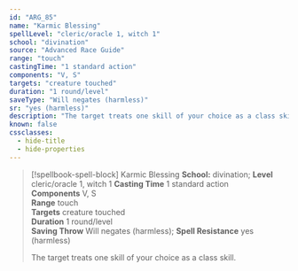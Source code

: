 ```yaml
---
id: "ARG_85"
name: "Karmic Blessing"
spellLevel: "cleric/oracle 1, witch 1"
school: "divination"
source: "Advanced Race Guide"
range: "touch"
castingTime: "1 standard action"
components: "V, S"
targets: "creature touched"
duration: "1 round/level"
saveType: "Will negates (harmless)"
sr: "yes (harmless)"
description: "The target treats one skill of your choice as a class skill."
known: false
cssclasses:
  - hide-title
  - hide-properties
---
```


> [!spellbook-spell-block] Karmic Blessing
> **School:** divination; **Level** cleric/oracle 1, witch 1
> **Casting Time** 1 standard action  
> **Components** V, S  
> **Range** touch  
> **Targets** creature touched  
> **Duration** 1 round/level  
> **Saving Throw** Will negates (harmless); **Spell Resistance** yes (harmless)
> 
> The target treats one skill of your choice as a class skill.